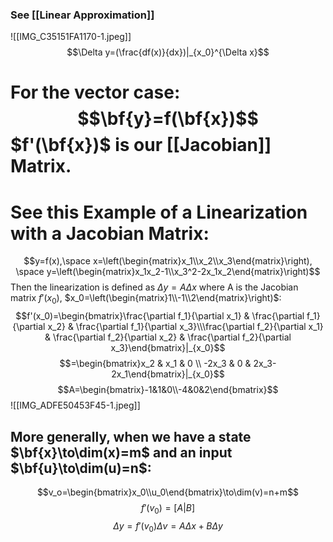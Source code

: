 ### See [[Linear Approximation]]

![[IMG_C35151FA1170-1.jpeg]]
$$\Delta y=(\frac{df(x)}{dx})|_{x_0}^{\Delta x}$$
# For the vector case: $$\bf{y}=f(\bf{x})$$$f'(\bf{x})$ is our [[Jacobian]] Matrix.

# See this Example of a Linearization with a Jacobian Matrix:
$$y=f(x),\space x=\left(\begin{matrix}x_1\\x_2\\x_3\end{matrix}\right), \space y=\left(\begin{matrix}x_1x_2-1\\x_3^2-2x_1x_2\end{matrix}\right)$$
Then the linearization is defined as $\Delta y=A\Delta x$ where A is the Jacobian matrix $f'(x_0)$, $x_0=\left(\begin{matrix}1\\-1\\2\end{matrix}\right)$:
$$f'(x_0)=\begin{bmatrix}\frac{\partial f_1}{\partial x_1} & \frac{\partial f_1}{\partial x_2} & \frac{\partial f_1}{\partial x_3}\\\frac{\partial f_2}{\partial x_1} & \frac{\partial f_2}{\partial x_2} & \frac{\partial f_2}{\partial x_3}\end{bmatrix}|_{x_0}$$$$=\begin{bmatrix}x_2 & x_1 & 0 \\ -2x_3 & 0 & 2x_3-2x_1\end{bmatrix}|_{x_0}$$$$A=\begin{bmatrix}-1&1&0\\-4&0&2\end{bmatrix}$$
![[IMG_ADFE50453F45-1.jpeg]]

## More generally, when we have a state $\bf{x}\to\dim(x)=m$ and an input $\bf{u}\to\dim(u)=n$:
$$v_o=\begin{bmatrix}x_0\\u_0\end{bmatrix}\to\dim(v)=n+m$$
$$f'(v_0)=[A|B]$$$$\Delta y=f'(v_0)\Delta v=A\Delta x+B\Delta y$$
